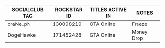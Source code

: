 SOCIALCLUB TAG | ROCKSTAR ID | TITLES ACTIVE IN | NOTES
------------ | ------------- | ------------- | ------------- 
craNe_ph     | 130098219     | GTA Online    | Freeze
DogeHawke    | 171452428    | GTA Online    | Money Drop